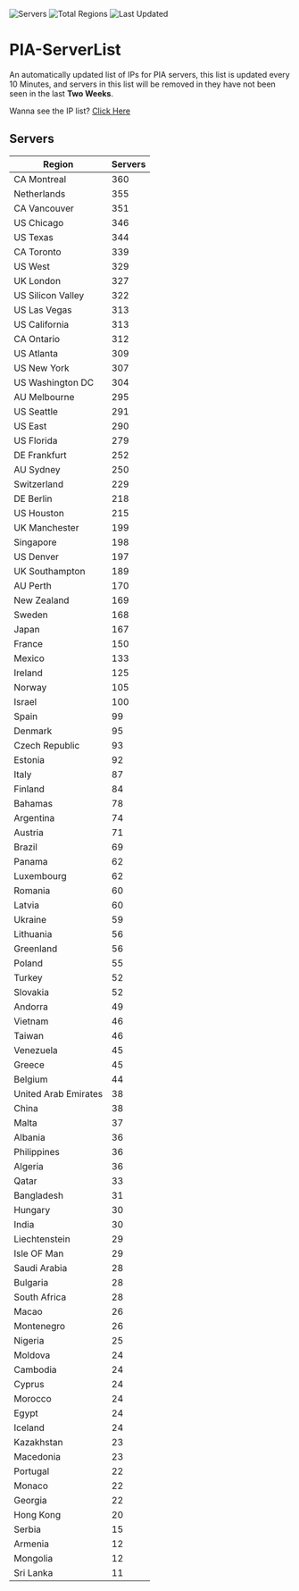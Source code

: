 ![Servers](https://img.shields.io/badge/Servers-11,901-darkgreen)
![Total Regions](https://img.shields.io/badge/Total_Regions-97-darkgreen)
![Last Updated](https://img.shields.io/badge/Last_Updated-April_29_2024_11:20_EDT-darkgreen)

# PIA-ServerList
An automatically updated list of IPs for PIA servers, this list is updated every 10 Minutes, and servers in this list will be removed in they have not been seen in the last **Two Weeks**.

Wanna see the IP list? [Click Here](./servers.json)

## Servers
| Region               | Servers |
|----------------------|---------|
| CA Montreal | 360 |
| Netherlands | 355 |
| CA Vancouver | 351 |
| US Chicago | 346 |
| US Texas | 344 |
| CA Toronto | 339 |
| US West | 329 |
| UK London | 327 |
| US Silicon Valley | 322 |
| US Las Vegas | 313 |
| US California | 313 |
| CA Ontario | 312 |
| US Atlanta | 309 |
| US New York | 307 |
| US Washington DC | 304 |
| AU Melbourne | 295 |
| US Seattle | 291 |
| US East | 290 |
| US Florida | 279 |
| DE Frankfurt | 252 |
| AU Sydney | 250 |
| Switzerland | 229 |
| DE Berlin | 218 |
| US Houston | 215 |
| UK Manchester | 199 |
| Singapore | 198 |
| US Denver | 197 |
| UK Southampton | 189 |
| AU Perth | 170 |
| New Zealand | 169 |
| Sweden | 168 |
| Japan | 167 |
| France | 150 |
| Mexico | 133 |
| Ireland | 125 |
| Norway | 105 |
| Israel | 100 |
| Spain | 99 |
| Denmark | 95 |
| Czech Republic | 93 |
| Estonia | 92 |
| Italy | 87 |
| Finland | 84 |
| Bahamas | 78 |
| Argentina | 74 |
| Austria | 71 |
| Brazil | 69 |
| Panama | 62 |
| Luxembourg | 62 |
| Romania | 60 |
| Latvia | 60 |
| Ukraine | 59 |
| Lithuania | 56 |
| Greenland | 56 |
| Poland | 55 |
| Turkey | 52 |
| Slovakia | 52 |
| Andorra | 49 |
| Vietnam | 46 |
| Taiwan | 46 |
| Venezuela | 45 |
| Greece | 45 |
| Belgium | 44 |
| United Arab Emirates | 38 |
| China | 38 |
| Malta | 37 |
| Albania | 36 |
| Philippines | 36 |
| Algeria | 36 |
| Qatar | 33 |
| Bangladesh | 31 |
| Hungary | 30 |
| India | 30 |
| Liechtenstein | 29 |
| Isle OF Man | 29 |
| Saudi Arabia | 28 |
| Bulgaria | 28 |
| South Africa | 28 |
| Macao | 26 |
| Montenegro | 26 |
| Nigeria | 25 |
| Moldova | 24 |
| Cambodia | 24 |
| Cyprus | 24 |
| Morocco | 24 |
| Egypt | 24 |
| Iceland | 24 |
| Kazakhstan | 23 |
| Macedonia | 23 |
| Portugal | 22 |
| Monaco | 22 |
| Georgia | 22 |
| Hong Kong | 20 |
| Serbia | 15 |
| Armenia | 12 |
| Mongolia | 12 |
| Sri Lanka | 11 |